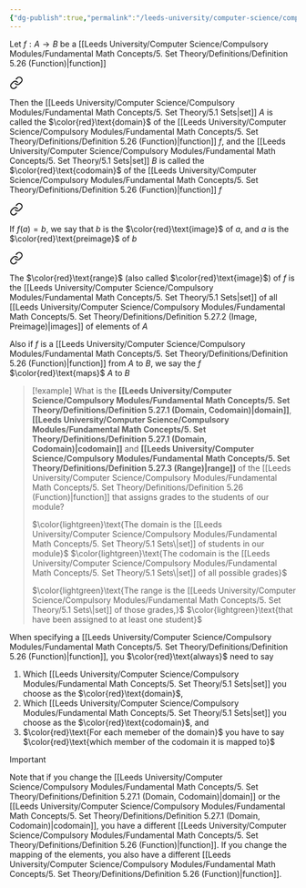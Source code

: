 ```yaml
---
{"dg-publish":true,"permalink":"/leeds-university/computer-science/compulsory-modules/fundamental-math-concepts/5-set-theory/definitions/definition-5-27-domain-codomain-image-preimage/","tags":["Definition"]}
---
```


Let $f : A \to B$ be a [[Leeds University/Computer Science/Compulsory Modules/Fundamental Math Concepts/5. Set Theory/Definitions/Definition 5.26 (Function)\|function]]


<div class="transclusion internal-embed is-loaded"><a class="markdown-embed-link" href="/leeds-university/computer-science/compulsory-modules/fundamental-math-concepts/5-set-theory/definitions/definition-5-27-1-domain-codomain/#def" aria-label="Open link"><svg xmlns="http://www.w3.org/2000/svg" width="24" height="24" viewBox="0 0 24 24" fill="none" stroke="currentColor" stroke-width="2" stroke-linecap="round" stroke-linejoin="round" class="svg-icon lucide-link"><path d="M10 13a5 5 0 0 0 7.54.54l3-3a5 5 0 0 0-7.07-7.07l-1.72 1.71"></path><path d="M14 11a5 5 0 0 0-7.54-.54l-3 3a5 5 0 0 0 7.07 7.07l1.71-1.71"></path></svg></a><div class="markdown-embed">



Then the [[Leeds University/Computer Science/Compulsory Modules/Fundamental Math Concepts/5. Set Theory/5.1 Sets\|set]] $A$ is called the $\color{red}\text{domain}$ of the [[Leeds University/Computer Science/Compulsory Modules/Fundamental Math Concepts/5. Set Theory/Definitions/Definition 5.26 (Function)\|function]] $f$, and the [[Leeds University/Computer Science/Compulsory Modules/Fundamental Math Concepts/5. Set Theory/5.1 Sets\|set]] $B$ is called the $\color{red}\text{codomain}$ of the [[Leeds University/Computer Science/Compulsory Modules/Fundamental Math Concepts/5. Set Theory/Definitions/Definition 5.26 (Function)\|function]] $f$ 

</div></div>



<div class="transclusion internal-embed is-loaded"><a class="markdown-embed-link" href="/leeds-university/computer-science/compulsory-modules/fundamental-math-concepts/5-set-theory/definitions/definition-5-27-2-image-preimage/#def" aria-label="Open link"><svg xmlns="http://www.w3.org/2000/svg" width="24" height="24" viewBox="0 0 24 24" fill="none" stroke="currentColor" stroke-width="2" stroke-linecap="round" stroke-linejoin="round" class="svg-icon lucide-link"><path d="M10 13a5 5 0 0 0 7.54.54l3-3a5 5 0 0 0-7.07-7.07l-1.72 1.71"></path><path d="M14 11a5 5 0 0 0-7.54-.54l-3 3a5 5 0 0 0 7.07 7.07l1.71-1.71"></path></svg></a><div class="markdown-embed">



If $f(a)=b$, we say that $b$ is the $\color{red}\text{image}$ of $a$, and $a$ is the $\color{red}\text{preimage}$ of $b$ 

</div></div>



<div class="transclusion internal-embed is-loaded"><a class="markdown-embed-link" href="/leeds-university/computer-science/compulsory-modules/fundamental-math-concepts/5-set-theory/definitions/definition-5-27-3-range/#def" aria-label="Open link"><svg xmlns="http://www.w3.org/2000/svg" width="24" height="24" viewBox="0 0 24 24" fill="none" stroke="currentColor" stroke-width="2" stroke-linecap="round" stroke-linejoin="round" class="svg-icon lucide-link"><path d="M10 13a5 5 0 0 0 7.54.54l3-3a5 5 0 0 0-7.07-7.07l-1.72 1.71"></path><path d="M14 11a5 5 0 0 0-7.54-.54l-3 3a5 5 0 0 0 7.07 7.07l1.71-1.71"></path></svg></a><div class="markdown-embed">



The $\color{red}\text{range}$ (also called $\color{red}\text{image}$) of $f$ is the [[Leeds University/Computer Science/Compulsory Modules/Fundamental Math Concepts/5. Set Theory/5.1 Sets\|set]] of all [[Leeds University/Computer Science/Compulsory Modules/Fundamental Math Concepts/5. Set Theory/Definitions/Definition 5.27.2 (Image, Preimage)\|images]] of elements of $A$ 

</div></div>


Also if $f$ is a [[Leeds University/Computer Science/Compulsory Modules/Fundamental Math Concepts/5. Set Theory/Definitions/Definition 5.26 (Function)\|function]] from $A$ to $B$, we say the $f$ $\color{red}\text{maps}$ $A$ to $B$

>[!example] 
>What is the **[[Leeds University/Computer Science/Compulsory Modules/Fundamental Math Concepts/5. Set Theory/Definitions/Definition 5.27.1 (Domain, Codomain)\|domain]]**, **[[Leeds University/Computer Science/Compulsory Modules/Fundamental Math Concepts/5. Set Theory/Definitions/Definition 5.27.1 (Domain, Codomain)\|codomain]]** and **[[Leeds University/Computer Science/Compulsory Modules/Fundamental Math Concepts/5. Set Theory/Definitions/Definition 5.27.3 (Range)\|range]]** of the [[Leeds University/Computer Science/Compulsory Modules/Fundamental Math Concepts/5. Set Theory/Definitions/Definition 5.26 (Function)\|function]] that assigns grades to the students of our module?
>
>$\color{lightgreen}\text{The domain is the [[Leeds University/Computer Science/Compulsory Modules/Fundamental Math Concepts/5. Set Theory/5.1 Sets\|set]] of students in our module}$
>$\color{lightgreen}\text{The codomain is the [[Leeds University/Computer Science/Compulsory Modules/Fundamental Math Concepts/5. Set Theory/5.1 Sets\|set]] of all possible grades}$
>
>$\color{lightgreen}\text{The range is the [[Leeds University/Computer Science/Compulsory Modules/Fundamental Math Concepts/5. Set Theory/5.1 Sets\|set]] of those grades,}$
>$\color{lightgreen}\text{that have been assigned to at least one student}$

When specifying a [[Leeds University/Computer Science/Compulsory Modules/Fundamental Math Concepts/5. Set Theory/Definitions/Definition 5.26 (Function)\|function]], you $\color{red}\text{always}$ need to say
1. Which [[Leeds University/Computer Science/Compulsory Modules/Fundamental Math Concepts/5. Set Theory/5.1 Sets\|set]] you choose as the $\color{red}\text{domain}$,
2. Which [[Leeds University/Computer Science/Compulsory Modules/Fundamental Math Concepts/5. Set Theory/5.1 Sets\|set]] you choose as the $\color{red}\text{codomain}$, and
3. $\color{red}\text{For each memeber of the domain}$ you have to say $\color{red}\text{which member of the codomain it is mapped to}$
>[!important] 
>Note that if you change the [[Leeds University/Computer Science/Compulsory Modules/Fundamental Math Concepts/5. Set Theory/Definitions/Definition 5.27.1 (Domain, Codomain)\|domain]] or the [[Leeds University/Computer Science/Compulsory Modules/Fundamental Math Concepts/5. Set Theory/Definitions/Definition 5.27.1 (Domain, Codomain)\|codomain]], you have a different [[Leeds University/Computer Science/Compulsory Modules/Fundamental Math Concepts/5. Set Theory/Definitions/Definition 5.26 (Function)\|function]].
>If you change the mapping of the elements, you also have a different [[Leeds University/Computer Science/Compulsory Modules/Fundamental Math Concepts/5. Set Theory/Definitions/Definition 5.26 (Function)\|function]].


